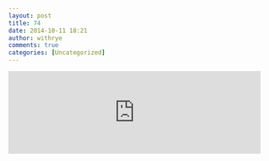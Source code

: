 ```yaml
---
layout: post
title: 74
date: 2014-10-11 18:21
author: withrye
comments: true
categories: [Uncategorized]
---
```

<iframe src="https://w.soundcloud.com/player/?url=https%3A//api.soundcloud.com/tracks/164817675&amp;color=ff9900&amp;auto_play=false&amp;hide_related=false&amp;show_comments=true&amp;show_user=true&amp;show_reposts=false" frameborder="no" scrolling="no" width="100%" height="166"></iframe>

